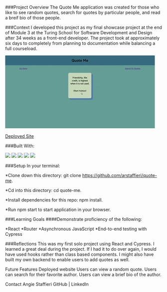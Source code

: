 ###Project Overview
The Quote Me application was created for those who like to see random quotes, search for quotes by particular people, and read a breif bio of those people. 

###Context
I developed this project as my final showcase project at the end of Module 3 at the Turing School for Software Development and Design after 34 weeks as a front-end developer. The project took at approximately six days to completely from planning to documentation while balancing a full courseload.

![](giphy.gif)

[Deployed Site](https://weary-liquid.surge.sh/)

###Built With:

![](https://img.shields.io/badge/React-20232A?style=for-the-badge&logo=react&logoColor=61DAFB)
![](https://img.shields.io/badge/React_Router-CA4245?style=for-the-badge&logo=react-router&logoColor=white)
![](https://img.shields.io/badge/Cypress-17202C?style=for-the-badge&logo=cypress&logoColor=white)
![](https://img.shields.io/badge/CSS3-1572B6?style=for-the-badge&logo=css3&logoColor=white)
![](https://img.shields.io/badge/Node.js-339933?style=for-the-badge&logo=nodedotjs&logoColor=white)


###Setup
In your terminal:

*Clone down this directory: git clone https://github.com/arstaffieri/quote-me.

*Cd into this directory: cd quote-me.

*Install dependencies for this repo: npm install.

*Run npm start to start application in your browser.


###Learning Goals
####Demonstrate proficiency of the following:

*React
*Router
*Asynchronous JavaScript
*End-to-end testing with Cypress


###Reflections
This was my first solo project using React and Cypress. I learned a great deal during the project. If I had it to do over again, I would have used hooks rather than class based components. I might also have built my own backend to enable users to add quotes as well. 

Future Features
Deployed website
Users can view a random quote.
Users can search for their favorite author.
Users can view a brief bio of the author.

Contact
Angie Staffieri GitHub | LinkedIn

